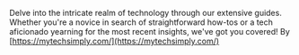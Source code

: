 
Delve into the intricate realm of technology through our extensive guides. Whether you're a novice in search of straightforward how-tos or a tech aficionado yearning for the most recent insights, we've got you covered! By [https://mytechsimply.com/](https://mytechsimply.com/)
